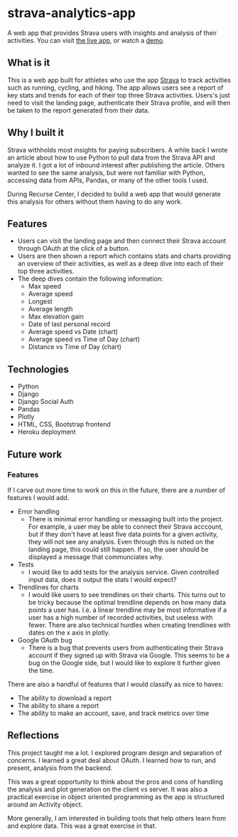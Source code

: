 # strava-analytics-app
A web app that provides Strava users with insights and analysis of their activities. You can visit [the live app](https://my-strava-data.herokuapp.com/), or watch a [demo](https://www.mattambrogi.com/posts/strava-analysis/).


## What is it
This is a web app built for athletes who use the app [Strava](https://www.strava.com/) to track activities such as running, cycling, and hiking. The app allows users see a report of key stats and trends for each of their top three Strava activities. Users's just need to visit the landing page, authenticate their Strava profile, and will then be taken to the report generated from their data. 


## Why I built it
Strava withholds most insights for paying subscribers. A while back I wrote an article about how to use Python to pull data from the Strava API and analyze it. I got a lot of inbound interest after publishing the article. Others wanted to see the same analysis, but were not familiar with Python, accessing data from APIs, Pandas, or many of the other tools I used. 

During Recurse Center, I decided to build a web app that would generate this analysis for others without them having to do any work. 


## Features
- Users can visit the landing page and then connect their Strava account through OAuth at the click of a button.
- Users are then shown a report which contains stats and charts providing an overview of their activities, as well as a deep dive into each of their top three activities.
- The deep dives contain the following information:
  - Max speed
  - Average speed
  - Longest
  - Average length
  - Max elevation gain
  - Date of last personal record
  - Average speed vs Date (chart)
  - Average speed vs Time of Day (chart)
  - Distance vs Time of Day (chart)


## Technologies
- Python
- Django
- Django Social Auth
- Pandas
- Plotly
- HTML, CSS, Bootstrap frontend
- Heroku deployment


## Future work


### Features
If I carve out more time to work on this in the future, there are a number of features I would add.
- Error handling
  - There is minimal error handling or messaging built into the project. For example, a user may be able to connect their Strava acccount, but if they don't have at least five data points for a given activity, they will not see any analysis. Even through this is noted on the landing page, this could still happen. If so, the user should be displayed a message that communciates why.
- Tests
  - I would like to add tests for the analysis service. Given controlled input data, does it output the stats I would expect?
- Trendlines for charts
  - I would like users to see trendlines on their charts. This turns out to be tricky because the optimal trendline depends on how many data points a user has. I.e. a linear trendline may be most informative if a user has a high number of recorded activities, but useless with fewer. There are also technical hurdles when creating trendlines with dates on the x axis in plotly. 
- Google OAuth bug
  - There is a bug that prevents users from authenticating their Strava account if they signed up with Strava via Google. This seems to be a bug on the Google side, but I would like to explore it further given the time. 

There are also a handful of features that I would classify as nice to haves:
- The ability to download a report
- The ability to share a report
- The ability to make an account, save, and track metrics over time


## Reflections
This project taught me a lot. I explored program design and separation of concerns. I learned a great deal about OAuth. I learned how to run, and present, analysis from the backend. 

This was a great opportunity to think about the pros and cons of handling the analysis and plot generation on the client vs server. It was also a practical exercise in object oriented programming as the app is structured around an Activity object.

More generally, I am interested in building tools that help others learn from and explore data. This was a great exercise in that. 
